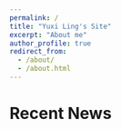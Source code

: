 ```yaml
---
permalink: /
title: "Yuxi Ling's Site"
excerpt: "About me"
author_profile: true
redirect_from: 
  - /about/
  - /about.html
---
```


Recent News
======

